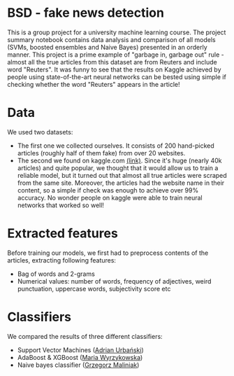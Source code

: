 # BSD - fake news detection
This is a group project for a university machine learning course. 
The project summary notebook contains data analysis and comparison of all models (SVMs, boosted ensembles and Naive Bayes) presented in an orderly manner.
This project is a prime example of "garbage in, garbage out" rule - almost all the true articles from this dataset are from Reuters and include word "Reuters".
It was funny to see that the results on Kaggle achieved by people using state-of-the-art neural networks can be bested using simple if checking whether the word "Reuters" appears in the article!

# Data
We used two datasets:  
* The first one we collected ourselves. It consists of 200 hand-picked articles (roughly half of them fake) from over 20 websites.  
* The second we found on kaggle.com [(link)](https://www.kaggle.com/clmentbisaillon/fake-and-real-news-dataset). Since it's huge (nearly 40k articles) and quite popular, we thought that it would allow us to train a reliable model, but it turned out that almost all true articles were scraped from the same site. Moreover, the articles had the website name in their content, so a simple if check was enough to achieve over 99% accuracy. No wonder people on kaggle were able to train neural networks that worked so well!

# Extracted features
Before training our models, we first had to preprocess contents of the articles, extracting following features:
* Bag of words and 2-grams
* Numerical values: number of words, frequency of adjectives, weird punctuation, uppercase words, subjectivity score etc

# Classifiers
We compared the results of three different classifiers:
* Support Vector Machines ([Adrian Urbański](https://github.com/AdrianUrbanski))
* AdaBoost & XGBoost ([Maria Wyrzykowska](https://github.com/Ruruthia))
* Naive bayes classifier ([Grzegorz Maliniak](https://github.com/Gizmon99))
